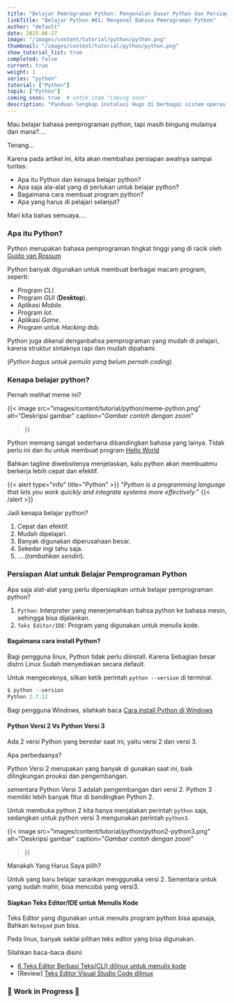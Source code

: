 ```yaml
---
title: "Belajar Pemrograman Python: Pengenalan Dasar Python dan Persiapan Awal"
linkTitle: "Belajar Python #01: Mengenal Bahasa Pemrograman Python"
author: "default"
date: 2025-06-27
image: "/images/content/tutorial/python/python.png"
thumbnail: "/images/content/tutorial/python/python.png"
show_tutorial_list: true
completed: false
current: true 
weight: 1
series: "python"
tutorial: ["Python"]
topik: ["Python"]
coming_soon: true  # untuk item "Coming soon"
description: "Panduan lengkap instalasi Hugo di berbagai sistem operasi"
---
```


Mau belajar bahasa pemprograman python, tapi masih bingung mulainya dari mana?....

Tenang...

Karena pada artikel ini, kita akan membahas persiapan awalnya sampai tuntas:

- Apa itu Python dan kenapa belajar python?
- Apa saja ala-alat yang di perlukan untuk belajar python?
- Bagaimana cara membuat program python?
- Apa yang harus di pelajari selanjut?

Mari kita bahas semuaya....

### Apa itu Python?

Python merupakan bahasa pemprograman tingkat tinggi yang di racik oleh [Guido van Rossum](https://id.wikipedia.org/wiki/Guido_van_Rossum)

Python banyak digunakan untuk membuat berbagai macam program, seperti:
 - Program *CLI*.
 - Program *GUI* (**Desktop**).
 - Aplikasi *Mobile*.
 - Program *Iot*.
 - Aplikasi *Game*.
 - Program untuk *Hacking* dsb.

Python juga dikenal denganbahsa pemprograman yang mudah di pelajari, karena struktur sintaknya rapi dan mudah dipahami.

(*Python bagus untuk pemula yang belum pernah coding*)

### Kenapa belajar python?

Pernah melihat meme ini?

  {{< image 
  src="images/content/tutorial/python/meme-python.png" 
  alt="Deskripsi gambar" 
  caption="*Gambar contoh dengan zoom*" 
  >}}

Python memang sangat sederhana dibandingkan bahasa yang lainya.
Tidak perlu ini dan itu untuk membuat program [Hello World](#)

Bahkan tagline diwebsitenya menjelaskan, kalu python akan membuatmu berkerja lebih cepat dan efektif.

{{< alert type="info" title="Python" >}}
"*Python is a programming language that lets you work quickly and integrate systems more effectively.*"
{{< /alert >}}

Jadi kenapa belajar python?

1. Cepat dan efektif.
2. Mudah dipelajari.
3. Banyak digunakan diperusahaan besar.
4. Sekedar ingi tahu saja.
5. ....(*tambahkan sendiri*).

### Persiapan Alat untuk Belajar Pemprograman Python

Apa saja alat-alat yang perlu dipersiapkan untuk belajar pemprograman python?

1. `Python`: Interpreter yang menerjemahkan bahsa python ke bahasa mesin, sehingga bisa dijalankan.
2. `Teks Editor/IDE`: Program yang digunakan untuk menulis kode.

#### Bagaimana cara install Python?

Bagi pengguna linux, Python tidak perlu diinstall. Karena Sebagian besar distro Linux Sudah menyediakan secara default.

Untuk mengeceknya, silkan ketik perintah `python --version` di terminal.

```python
$ python --version
Python 2.7.12
```

Bagi pengguna Windows, silahkah baca [Cara install Python di Windows](#)

#### Python Versi 2 Vs Python Versi 3

Ada 2 versi Python yang beredar saat ini, yaitu versi 2 dan versi 3.

Apa perbedaanya?

Python Versi 2 merupakan yang banyak di gunakan saat ini, baik dilingkungan prouksi dan pengembangan.

sementara Python Versi 3 adalah pengembangan dari versi 2. Python 3 memiliki lebih banyak fitur di bandingkan Python 2.

Untuk membuka python 2 kita hanya menjalakan perintah `python` saja, sedangkan untuk python versi 3 mengunakan perintah `python3`.

  {{< image 
  src="images/content/tutorial/python/python2-python3.png" 
  alt="Deskripsi gambar" 
  caption="*Gambar contoh dengan zoom*" 
  >}}

Manakah Yang Harus Saya pilih?

Untuk yang baru belajar sarankan menggunaka versi 2.
Sementara untuk yang sudah mahir, bisa mencoba yang versi3.

#### Siapkan Teks Editor/IDE untuk Menulis Kode

Teks Editor yang digunakan untuk menulis program python bisa apasaja, Bahkan `Notepad` pun bisa.

Pada linux, banyak seklai pilihan teks editor yang bisa digunakan.

Silahkan baca-baca disini:

- [6 Teks Editor Berbasi Teks(CLI) dilinux untuk menulis kode](#)
- [Review] [Teks Editor Visual Studio Code dilinux](#)

### 🚧 Work in Progress 🚧